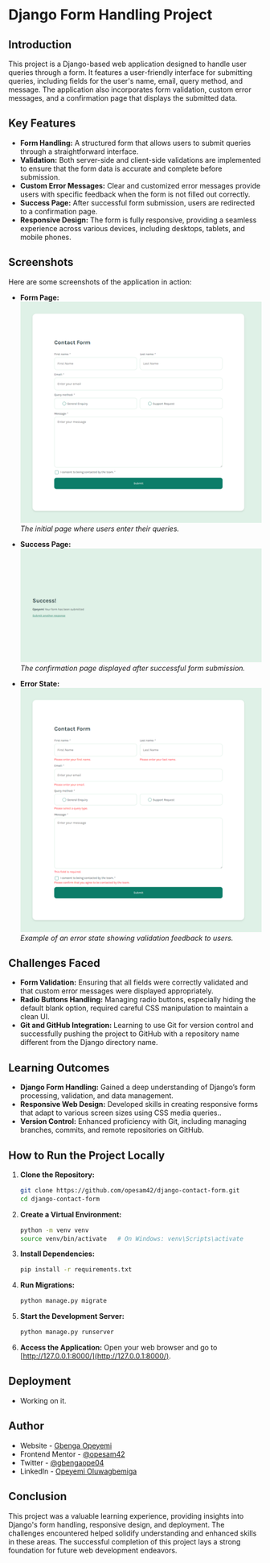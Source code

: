 # Django Form Handling Project

## Introduction
This project is a Django-based web application designed to handle user queries through a form. It features a user-friendly interface for submitting queries, including fields for the user's name, email, query method, and message. The application also incorporates form validation, custom error messages, and a confirmation page that displays the submitted data.

## Key Features
- **Form Handling:** A structured form that allows users to submit queries through a straightforward interface.
- **Validation:** Both server-side and client-side validations are implemented to ensure that the form data is accurate and complete before submission.
- **Custom Error Messages:** Clear and customized error messages provide users with specific feedback when the form is not filled out correctly.
- **Success Page:** After successful form submission, users are redirected to a confirmation page.
- **Responsive Design:** The form is fully responsive, providing a seamless experience across various devices, including desktops, tablets, and mobile phones.

## Screenshots
Here are some screenshots of the application in action:

- **Form Page:**
  ![Form Page](./assets/form-page.png)
  *The initial page where users enter their queries.*

- **Success Page:**
  ![Success Page](./assets/success-page.png)
  *The confirmation page displayed after successful form submission.*

- **Error State:**
  ![Error State](./assets/error-state.png)
  *Example of an error state showing validation feedback to users.*

## Challenges Faced
- **Form Validation:** Ensuring that all fields were correctly validated and that custom error messages were displayed appropriately.
- **Radio Buttons Handling:** Managing radio buttons, especially hiding the default blank option, required careful CSS manipulation to maintain a clean UI.
- **Git and GitHub Integration:** Learning to use Git for version control and successfully pushing the project to GitHub with a repository name different from the Django directory name.

## Learning Outcomes
- **Django Form Handling:** Gained a deep understanding of Django’s form processing, validation, and data management.
- **Responsive Web Design:** Developed skills in creating responsive forms that adapt to various screen sizes using CSS media queries..
- **Version Control:** Enhanced proficiency with Git, including managing branches, commits, and remote repositories on GitHub.

## How to Run the Project Locally

1. **Clone the Repository:**
    ```bash
    git clone https://github.com/opesam42/django-contact-form.git
    cd django-contact-form
    ```

2. **Create a Virtual Environment:**
    ```bash
    python -m venv venv
    source venv/bin/activate   # On Windows: venv\Scripts\activate
    ```

3. **Install Dependencies:**
    ```bash
    pip install -r requirements.txt
    ```

4. **Run Migrations:**
    ```bash
    python manage.py migrate
    ```

5. **Start the Development Server:**
    ```bash
    python manage.py runserver
    ```

6. **Access the Application:** Open your web browser and go to [http://127.0.0.1:8000/](http://127.0.0.1:8000/).

## Deployment
- Working on it.
## Author
- Website - [Gbenga Opeyemi](https://github.com/opesam42)
- Frontend Mentor - [@opesam42](https://www.frontendmentor.io/profile/opesam42)
- Twitter - [@gbengaope04](https://www.twitter.com/@gbengaope04)
- LinkedIn - [Opeyemi Oluwagbemiga](www.linkedin.com/in/opeyemi-oluwagbemiga-2ba61423b)

## Conclusion
This project was a valuable learning experience, providing insights into Django's form handling, responsive design, and deployment. The challenges encountered helped solidify understanding and enhanced skills in these areas. The successful completion of this project lays a strong foundation for future web development endeavors.
